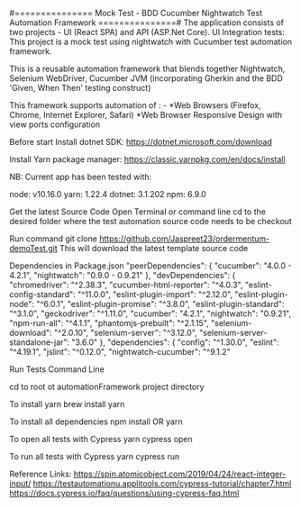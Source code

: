 #=============== Mock Test - BDD Cucumber Nightwatch Test Automation Framework ===============#
 The application consists of two projects - UI (React SPA) and API (ASP.Net Core).
 UI Integration tests:  
 This project is a mock test using nightwatch with Cucumber test automation framework.
 
 This is a reusable automation framework that blends together Nightwatch, Selenium WebDriver, Cucumber JVM (incorporating Gherkin and the BDD 'Given, When Then' testing construct)
 
 This framework supports automation of : - *Web Browsers (Firefox, Chrome, Internet Explorer, Safari)
 *Web Browser Responsive Design with view ports configuration
 
 Before start
 Install dotnet SDK: https://dotnet.microsoft.com/download
 
 Install Yarn package manager: https://classic.yarnpkg.com/en/docs/install
 
 NB: Current app has been tested with:
 
 node: v10.16.0
 yarn: 1.22.4
 dotnet: 3.1.202
 npm: 6.9.0
 
 Get the latest Source Code
 Open Terminal or command line cd to the desired folder where the test automation source code needs to be checkout
 
 Run command git clone https://github.com/Jaspreet23/ordermentum-demoTest.git
 This will download the latest template source code
 
 Dependencies in Package.json
 "peerDependencies": { "cucumber": "4.0.0 - 4.2.1", "nightwatch": "0.9.0 - 0.9.21" }, "devDependencies": { "chromedriver": "^2.38.3", "cucumber-html-reporter": "^4.0.3", "eslint-config-standard": "^11.0.0", "eslint-plugin-import": "^2.12.0", "eslint-plugin-node": "^6.0.1", "eslint-plugin-promise": "^3.8.0", "eslint-plugin-standard": "^3.1.0", "geckodriver": "^1.11.0", "cucumber": "4.2.1", "nightwatch": "0.9.21", "npm-run-all": "^4.1.1", "phantomjs-prebuilt": "^2.1.15", "selenium-download": "^2.0.10", "selenium-server": "^3.12.0", "selenium-server-standalone-jar": "3.6.0" }, "dependencies": { "config": "^1.30.0", "eslint": "^4.19.1", "jslint": "^0.12.0", "nightwatch-cucumber": "^9.1.2"
 
 Run Tests
 Command Line
 
 cd to root ot automationFramework project directory
 
 To install yarn
 brew install yarn
 
 To install all dependencies
 npm install OR yarn
 
 To open all tests with Cypress
 yarn cypress open
  
 To run all tests with Cypress
 yarn cypress run
 
 Reference Links:
 https://spin.atomicobject.com/2019/04/24/react-integer-input/
 https://testautomationu.applitools.com/cypress-tutorial/chapter7.html
 https://docs.cypress.io/faq/questions/using-cypress-faq.html
